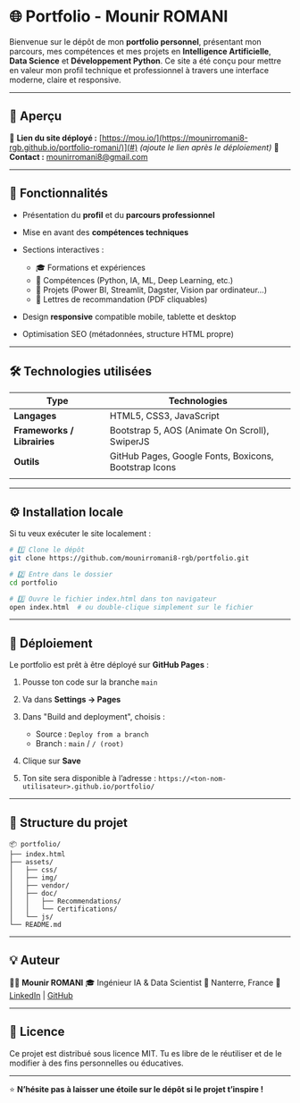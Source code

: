 # 🌐 Portfolio - Mounir ROMANI

Bienvenue sur le dépôt de mon **portfolio personnel**, présentant mon parcours, mes compétences et mes projets en **Intelligence Artificielle**, **Data Science** et **Développement Python**.
Ce site a été conçu pour mettre en valeur mon profil technique et professionnel à travers une interface moderne, claire et responsive.

---

## 🚀 Aperçu

🔗 **Lien du site déployé :** [https://mou.io/](https://mounirromani8-rgb.github.io/portfolio-romani/)](#) *(ajoute le lien après le déploiement)*
📧 **Contact :** [mounirromani8@gmail.com](mailto:mounirromani8@gmail.com)

---

## 🧩 Fonctionnalités

* Présentation du **profil** et du **parcours professionnel**
* Mise en avant des **compétences techniques**
* Sections interactives :

  * 🎓 Formations et expériences
  * 🧠 Compétences (Python, IA, ML, Deep Learning, etc.)
  * 💼 Projets (Power BI, Streamlit, Dagster, Vision par ordinateur...)
  * 📜 Lettres de recommandation (PDF cliquables)
* Design **responsive** compatible mobile, tablette et desktop
* Optimisation SEO (métadonnées, structure HTML propre)

---

## 🛠️ Technologies utilisées

| Type                        | Technologies                                          |
| --------------------------- | ----------------------------------------------------- |
| **Langages**                | HTML5, CSS3, JavaScript                               |
| **Frameworks / Librairies** | Bootstrap 5, AOS (Animate On Scroll), SwiperJS        |
| **Outils**                  | GitHub Pages, Google Fonts, Boxicons, Bootstrap Icons |
     |                      

---

## ⚙️ Installation locale

Si tu veux exécuter le site localement :

```bash
# 1️⃣ Clone le dépôt
git clone https://github.com/mounirromani8-rgb/portfolio.git

# 2️⃣ Entre dans le dossier
cd portfolio

# 3️⃣ Ouvre le fichier index.html dans ton navigateur
open index.html  # ou double-clique simplement sur le fichier
```

---

## 🚢 Déploiement

Le portfolio est prêt à être déployé sur **GitHub Pages** :

1. Pousse ton code sur la branche `main`
2. Va dans **Settings → Pages**
3. Dans "Build and deployment", choisis :

   * Source : `Deploy from a branch`
   * Branch : `main` / `/ (root)`
4. Clique sur **Save**
5. Ton site sera disponible à l’adresse :
   `https://<ton-nom-utilisateur>.github.io/portfolio/`

---

## 📂 Structure du projet

```
📦 portfolio/
├── index.html
├── assets/
│   ├── css/
│   ├── img/
│   ├── vendor/
│   ├── doc/
│   │   ├── Recommendations/
│   │   └── Certifications/
│   └── js/
└── README.md
```

---

## 💡 Auteur

👨‍💻 **Mounir ROMANI**
🎓 Ingénieur IA & Data Scientist
📍 Nanterre, France
🔗 [LinkedIn](https://www.linkedin.com/in/mounir-akram-romani-a81799250/) | [GitHub](https://github.com/mounirromani8-rgb)

---

## 📝 Licence

Ce projet est distribué sous licence MIT.
Tu es libre de le réutiliser et de le modifier à des fins personnelles ou éducatives.

---

⭐ **N’hésite pas à laisser une étoile sur le dépôt si le projet t’inspire !**
